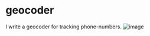 # geocoder
I write a geocoder for tracking phone-numbers. 
![image](https://github.com/user-attachments/assets/87f8cbb5-1a7d-47d2-83d8-a14a68000adc)
